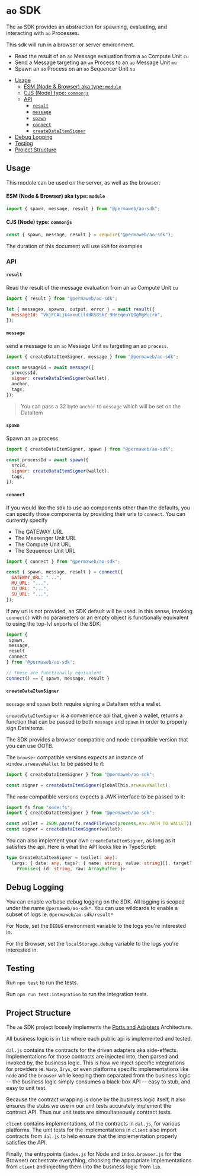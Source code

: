 # `ao` SDK

The `ao` SDK provides an abstraction for spawning, evaluating, and
interacting with `ao` Processes.

This sdk will run in a browser or server environment.

- Read the result of an `ao` Message evaluation from a `ao` Compute Unit `cu`
- Send a Message targeting an `ao` Process to an `ao` Message Unit `mu`
- Spawn an `ao` Process on an `ao` Sequencer Unit `su`

<!-- toc -->

- [Usage](#usage)
    - [ESM (Node & Browser) aka type: `module`](#esm-node--browser-aka-type-module)
    - [CJS (Node) type: `commonjs`](#cjs-node-type-commonjs)
  - [API](#api)
    - [`result`](#result)
    - [`message`](#message)
    - [`spawn`](#spawn)
    - [`connect`](#connect)
    - [`createDataItemSigner`](#createdataitemsigner)
- [Debug Logging](#debug-logging)
- [Testing](#testing)
- [Project Structure](#project-structure)

<!-- tocstop -->

## Usage

This module can be used on the server, as well as the browser:

#### ESM (Node & Browser) aka type: `module`

```js
import { spawn, message, result } from "@permaweb/ao-sdk";
```

#### CJS (Node) type: `commonjs`

```js
const { spawn, message, result } = require("@permaweb/ao-sdk");
```

The duration of this document will use `ESM` for examples

### API

#### `result`

Read the result of the message evaluation from an `ao` Compute Unit `cu`

```js
import { result } from "@permaweb/ao-sdk";

let { messages, spawns, output, error } = await result({
  messageId: "VkjFCALjk4xxuCilddKS8ShZ-9HdeqeuYQOgMgWucro",
});
```

#### `message`

send a message to an `ao` Message Unit `mu` targeting an ao `process`.

```js
import { createDataItemSigner, message } from "@permaweb/ao-sdk";

const messageId = await message({
  processId,
  signer: createDataItemSigner(wallet),
  anchor,
  tags,
});
```

> You can pass a 32 byte `anchor` to `message` which will be set on the
> DataItem

#### `spawn`

Spawn an `ao` process

```js
import { createDataItemSigner, spawn } from "@permaweb/ao-sdk";

const processId = await spawn({
  srcId,
  signer: createDataItemSigner(wallet),
  tags,
});
```

#### `connect`

If you would like the sdk to use ao components other than the defaults, you can
specify those components by providing their urls to `connect`. You can currently specify

- The GATEWAY_URL
- The Messenger Unit URL
- The Compute Unit URL
- The Sequencer Unit URL

```js
import { connect } from "@permaweb/ao-sdk";

const { spawn, message, result } = connect({
  GATEWAY_URL: "...",
  MU_URL: "...",
  CU_URL: "...",
  SU_URL: "...",
});
```

If any url is not provided, an SDK default will be used. In this sense, invoking
`connect()` with no parameters or an empty object is functionally equivalent to
using the top-lvl exports of the SDK:

```js
import {
 spawn,
 message,
 result
 connect
} from '@permaweb/ao-sdk';

// These are functionally equivalent
connect() == { spawn, message, result }
```

#### `createDataItemSigner`

`message` and `spawn` both require signing a DataItem with a
wallet.

`createDataItemSigner` is a convenience api that, given a wallet, returns a
function that can be passed to both `message` and `spawn` in order
to properly sign DataItems.

The SDK provides a browser compatible and node compatible version that you can
use OOTB.

The `browser` compatible versions expects an instance of `window.arweaveWallet`
to be passed to it:

```js
import { createDataItemSigner } from "@permaweb/ao-sdk";

const signer = createDataItemSigner(globalThis.arweaveWallet);
```

The `node` compatible versions expects a JWK interface to be passed to it:

```js
import fs from "node:fs";
import { createDataItemSigner } from "@permaweb/ao-sdk";

const wallet = JSON.parse(fs.readFileSync(process.env.PATH_TO_WALLET));
const signer = createDataItemSigner(wallet);
```

You can also implement your own `createDataItemSigner`, as long as it satisfies
the api. Here is what the API looks like in TypeScript:

```ts
type CreateDataItemSigner = (wallet: any):
  (args: { data: any, tags?: { name: string, value: string}[], target?: string, anchor?: string }):
    Promise<{ id: string, raw: ArrayBuffer }>
```

## Debug Logging

You can enable verbose debug logging on the SDK. All logging is scoped under the
name `@permaweb/ao-sdk*`. You can use wildcards to enable a subset of logs ie.
`@permaweb/ao-sdk/result*`

For Node, set the `DEBUG` environment variable to the logs you're interested in.

For the Browser, set the `localStorage.debug` variable to the logs you're
interested in.

## Testing

Run `npm test` to run the tests.

Run `npm run test:integration` to run the integration tests.

## Project Structure

The `ao` SDK project loosely implements the
[Ports and Adapters](https://medium.com/idealo-tech-blog/hexagonal-ports-adapters-architecture-e3617bcf00a0)
Architecture.

All business logic is in `lib` where each public api is implemented and tested.

`dal.js` contains the contracts for the driven adapters aka side-effects.
Implementations for those contracts are injected into, then parsed and invoked
by, the business logic. This is how we inject specific integrations for
providers ie. `Warp`, `Irys`, or even platforms specific implementations like
`node` and the `browser` while keeping them separated from the business logic --
the business logic simply consumes a black-box API -- easy to stub, and easy to
unit test.

Because the contract wrapping is done by the business logic itself, it also
ensures the stubs we use in our unit tests accurately implement the contract
API. Thus our unit tests are simoultaneously contract tests.

`client` contains implementations, of the contracts in `dal.js`, for various
platforms. The unit tests for the implementations in `client` also import
contracts from `dal.js` to help ensure that the implementation properly
satisfies the API.

Finally, the entrypoints (`index.js` for Node and `index.browser.js` for the
Browser) orchestrate everything, choosing the appropriate implementations from
`client` and injecting them into the business logic from `lib`.
